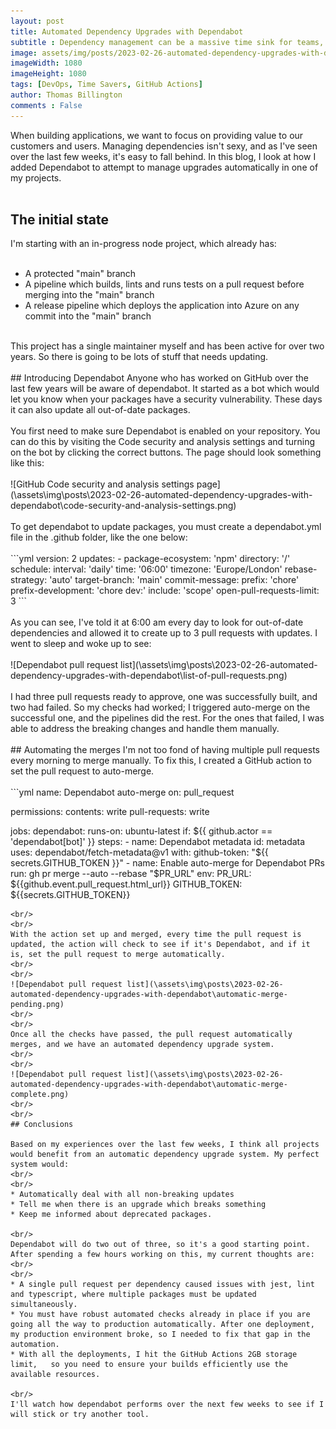 ```yaml
---
layout: post
title: Automated Dependency Upgrades with Dependabot
subtitle : Dependency management can be a massive time sink for teams, and most fail to keep them updated. Automation can help us improve this, and Dependabot is an easy tool to use to get started.
image: assets/img/posts/2023-02-26-automated-dependency-upgrades-with-dependabot/social-media-post.png
imageWidth: 1080
imageHeight: 1080
tags: [DevOps, Time Savers, GitHub Actions]
author: Thomas Billington
comments : False
---
```

When building applications, we want to focus on providing value to our customers and users. Managing dependencies isn't sexy, and as I've seen over the last few weeks, it's easy to fall behind. In this blog, I look at how I added Dependabot to attempt to manage upgrades automatically in one of my projects.
<br/>
<br/>
## The initial state
I'm starting with an in-progress node project, which already has:
<br/>
<br/>
* A protected "main" branch
* A pipeline which builds, lints and runs tests on a pull request before merging into the "main" branch
* A release pipeline which deploys the application into Azure on any commit into the "main" branch

<br/>
This project has a single maintainer myself and has been active for over two years. So there is going to be lots of stuff that needs updating.
<br/>
<br/>
## Introducing Dependabot
Anyone who has worked on GitHub over the last few years will be aware of dependabot. It started as a bot which would let you know when your packages have a security vulnerability. These days it can also update all out-of-date packages.
<br/>
<br/>
You first need to make sure Dependabot is enabled on your repository. You can do this by visiting the Code security and analysis settings and turning on the bot by clicking the correct buttons. The page should look something like this:
<br/>
<br/>
![GitHub Code security and analysis settings page](\assets\img\posts\2023-02-26-automated-dependency-upgrades-with-dependabot\code-security-and-analysis-settings.png)
<br/>
<br/>
To get dependabot to update packages, you must create a dependabot.yml file in the .github folder, like the one below:
<br/>
<br/>
```yml
version: 2
updates:
  - package-ecosystem: 'npm'
    directory: '/'
    schedule:
      interval: 'daily'
      time: '06:00'
      timezone: 'Europe/London'
    rebase-strategy: 'auto'
    target-branch: 'main'
    commit-message:
      prefix: 'chore'
      prefix-development: 'chore dev:'
      include: 'scope'
    open-pull-requests-limit: 3
```

<br/>
<br/>
As you can see, I've told it at 6:00 am every day to look for out-of-date dependencies and allowed it to create up to 3 pull requests with updates. I went to sleep and woke up to see:
<br/>
<br/>
![Dependabot pull request list](\assets\img\posts\2023-02-26-automated-dependency-upgrades-with-dependabot\list-of-pull-requests.png)
<br/>
<br/>
I had three pull requests ready to approve, one was successfully built, and two had failed. So my checks had worked; I triggered auto-merge on the successful one, and the pipelines did the rest. For the ones that failed, I was able to address the breaking changes and handle them manually.
<br/>
<br/>
## Automating the merges
I'm not too fond of having multiple pull requests every morning to merge manually. To fix this, I created a GitHub action to set the pull request to auto-merge.
<br/>
<br/>
```yml
name: Dependabot auto-merge
on: pull_request

permissions:
  contents: write
  pull-requests: write

jobs:
  dependabot:
    runs-on: ubuntu-latest
    if: ${{ github.actor == 'dependabot[bot]' }}
    steps:
      - name: Dependabot metadata
        id: metadata
        uses: dependabot/fetch-metadata@v1
        with:
          github-token: "${{ secrets.GITHUB_TOKEN }}"
      - name: Enable auto-merge for Dependabot PRs
        run: gh pr merge --auto --rebase "$PR_URL"
        env:
          PR_URL: ${{github.event.pull_request.html_url}}
          GITHUB_TOKEN: ${{secrets.GITHUB_TOKEN}}
```
<br/>
<br/>
With the action set up and merged, every time the pull request is updated, the action will check to see if it's Dependabot, and if it is, set the pull request to merge automatically.
<br/>
<br/>
![Dependabot pull request list](\assets\img\posts\2023-02-26-automated-dependency-upgrades-with-dependabot\automatic-merge-pending.png)
<br/>
<br/>
Once all the checks have passed, the pull request automatically merges, and we have an automated dependency upgrade system.
<br/>
<br/>
![Dependabot pull request list](\assets\img\posts\2023-02-26-automated-dependency-upgrades-with-dependabot\automatic-merge-complete.png)
<br/>
<br/>
## Conclusions

Based on my experiences over the last few weeks, I think all projects would benefit from an automatic dependency upgrade system. My perfect system would:
<br/>
<br/>
* Automatically deal with all non-breaking updates
* Tell me when there is an upgrade which breaks something
* Keep me informed about deprecated packages.

<br/>
Dependabot will do two out of three, so it's a good starting point. After spending a few hours working on this, my current thoughts are:
<br/>
<br/>
* A single pull request per dependency caused issues with jest, lint and typescript, where multiple packages must be updated simultaneously.
* You must have robust automated checks already in place if you are going all the way to production automatically. After one deployment, my production environment broke, so I needed to fix that gap in the automation.
* With all the deployments, I hit the GitHub Actions 2GB storage limit,   so you need to ensure your builds efficiently use the available resources.

<br/>
I'll watch how dependabot performs over the next few weeks to see if I will stick or try another tool.